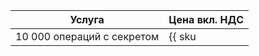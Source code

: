 | Услуга | Цена вкл. НДС |
| --- | --- |
| 10 000 операций с секретом | {{ sku|KZT|lockbox.api.v1.get|string }} |
